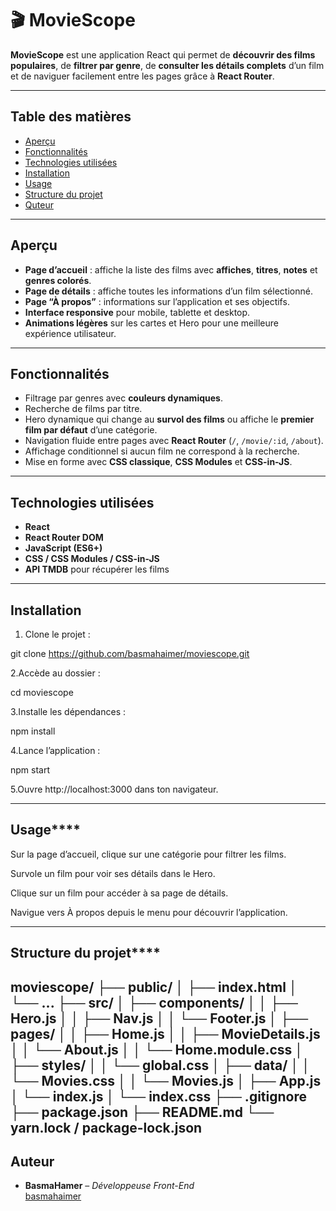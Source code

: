 # 🎬 MovieScope

**MovieScope** est une application React qui permet de **découvrir des films populaires**, de **filtrer par genre**, de **consulter les détails complets** d’un film et de naviguer facilement entre les pages grâce à **React Router**.

---

## **Table des matières**
- [Aperçu](#aperçu)
- [Fonctionnalités](#fonctionnalités)
- [Technologies utilisées](#technologies-utilisées)
- [Installation](#installation)
- [Usage](#usage)
- [Structure du projet](#structure-du-projet)
- [Quteur](#auteur)

---

## **Aperçu**
- **Page d’accueil** : affiche la liste des films avec **affiches**, **titres**, **notes** et **genres colorés**.  
- **Page de détails** : affiche toutes les informations d’un film sélectionné.  
- **Page “À propos”** : informations sur l’application et ses objectifs.  
- **Interface responsive** pour mobile, tablette et desktop.  
- **Animations légères** sur les cartes et Hero pour une meilleure expérience utilisateur.  

---

## **Fonctionnalités**
- Filtrage par genres avec **couleurs dynamiques**.  
- Recherche de films par titre.  
- Hero dynamique qui change au **survol des films** ou affiche le **premier film par défaut** d’une catégorie.  
- Navigation fluide entre pages avec **React Router** (`/`, `/movie/:id`, `/about`).  
- Affichage conditionnel si aucun film ne correspond à la recherche.  
- Mise en forme avec **CSS classique**, **CSS Modules** et **CSS-in-JS**.  

---

## **Technologies utilisées**
- **React**  
- **React Router DOM**  
- **JavaScript (ES6+)**  
- **CSS / CSS Modules / CSS-in-JS**  
- **API TMDB** pour récupérer les films  

---

## **Installation**
1. Clone le projet :  

git clone https://github.com/basmahaimer/moviescope.git

2.Accède au dossier :

cd moviescope


3.Installe les dépendances :

npm install


4.Lance l’application :

npm start


5.Ouvre http://localhost:3000 dans ton navigateur.

---
## Usage****

Sur la page d’accueil, clique sur une catégorie pour filtrer les films.

Survole un film pour voir ses détails dans le Hero.

Clique sur un film pour accéder à sa page de détails.

Navigue vers À propos depuis le menu pour découvrir l’application.

---
## Structure du projet****

moviescope/
├── public/
│   ├── index.html
│   └── ...
├── src/
│   ├── components/
│   │   ├── Hero.js
│   │   ├── Nav.js
│   │   └── Footer.js
│   ├── pages/
│   │   ├── Home.js
│   │   ├── MovieDetails.js
│   │   └── About.js
│   │     └── Home.module.css
│   ├── styles/
│   │   └── global.css
│   ├── data/
│   │   └── Movies.css
│   │    └── Movies.js
│   ├── App.js
│   └── index.js
│   └── index.css
├── .gitignore
├── package.json
├── README.md
└── yarn.lock / package-lock.json
---
## Auteur

- **BasmaHamer** – *Développeuse Front-End*  
  [basmahaimer](https://github.com/basmahaimer)

